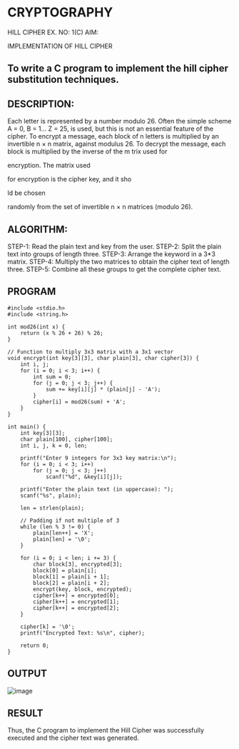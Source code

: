 # CRYPTOGRAPHY
HILL CIPHER
EX. NO: 1(C) AIM:
 

IMPLEMENTATION OF HILL CIPHER
 
## To write a C program to implement the hill cipher substitution techniques.

## DESCRIPTION:

Each letter is represented by a number modulo 26. Often the simple scheme A = 0, B
= 1... Z = 25, is used, but this is not an essential feature of the cipher. To encrypt a message, each block of n letters is  multiplied by an invertible n × n matrix, against modulus 26. To
decrypt the message, each block is multiplied by the inverse of the m trix used for
 
encryption. The matrix used
 
for encryption is the cipher key, and it sho
 
ld be chosen
 
randomly from the set of invertible n × n matrices (modulo 26).


## ALGORITHM:

STEP-1: Read the plain text and key from the user. STEP-2: Split the plain text into groups of length three. STEP-3: Arrange the keyword in a 3*3 matrix.
STEP-4: Multiply the two matrices to obtain the cipher text of length three.
STEP-5: Combine all these groups to get the complete cipher text.

## PROGRAM 
~~~
#include <stdio.h>
#include <string.h>

int mod26(int x) {
    return (x % 26 + 26) % 26;
}

// Function to multiply 3x3 matrix with a 3x1 vector
void encrypt(int key[3][3], char plain[3], char cipher[3]) {
    int i, j;
    for (i = 0; i < 3; i++) {
        int sum = 0;
        for (j = 0; j < 3; j++) {
            sum += key[i][j] * (plain[j] - 'A');
        }
        cipher[i] = mod26(sum) + 'A';
    }
}

int main() {
    int key[3][3];
    char plain[100], cipher[100];
    int i, j, k = 0, len;

    printf("Enter 9 integers for 3x3 key matrix:\n");
    for (i = 0; i < 3; i++)
        for (j = 0; j < 3; j++)
            scanf("%d", &key[i][j]);

    printf("Enter the plain text (in uppercase): ");
    scanf("%s", plain);

    len = strlen(plain);
    
    // Padding if not multiple of 3
    while (len % 3 != 0) {
        plain[len++] = 'X';
        plain[len] = '\0';
    }

    for (i = 0; i < len; i += 3) {
        char block[3], encrypted[3];
        block[0] = plain[i];
        block[1] = plain[i + 1];
        block[2] = plain[i + 2];
        encrypt(key, block, encrypted);
        cipher[k++] = encrypted[0];
        cipher[k++] = encrypted[1];
        cipher[k++] = encrypted[2];
    }

    cipher[k] = '\0';
    printf("Encrypted Text: %s\n", cipher);

    return 0;
}

~~~

## OUTPUT
![image](https://github.com/user-attachments/assets/45bb4620-507e-4a69-9b73-476c8e4191a3)


## RESULT
Thus, the C program to implement the Hill Cipher was successfully executed and the cipher text was generated.
